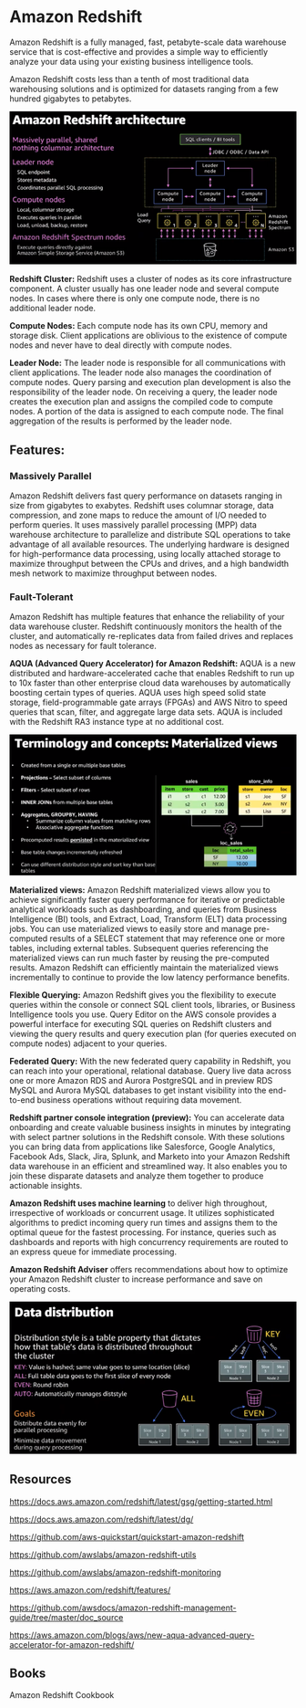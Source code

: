 # Amazon Redshift

Amazon Redshift is a fully managed, fast, petabyte-scale data warehouse service that is cost-effective and provides a simple way to efficiently analyze your data using your existing business intelligence tools.

Amazon Redshift costs less than a tenth of most traditional data warehousing solutions and is optimized for datasets ranging from a few hundred gigabytes to petabytes.

![Redshift Architecture](pics/RedshiftArchitecture.PNG)

**Redshift Cluster:** Redshift uses a cluster of nodes as its core infrastructure component. A cluster usually has one leader node and several compute nodes. In cases where there is only one compute node, there is no additional leader node.

 **Compute Nodes:** Each compute node has its own CPU, memory and storage disk. Client applications are oblivious to the existence of compute nodes and never have to deal directly with compute nodes.

**Leader Node:** The leader node is responsible for all communications with client applications. The leader node also manages the coordination of compute nodes. Query parsing and execution plan development is also the responsibility of the leader node. On receiving a query, the leader node creates the execution plan and assigns the compiled code to compute nodes. A portion of the data is assigned to each compute node. The final aggregation of the results is performed by the leader node.

 ## Features:
### Massively Parallel
Amazon Redshift delivers fast query performance on datasets ranging in size from gigabytes to exabytes. Redshift uses columnar storage, data compression, and zone maps to reduce the amount of I/O needed to perform queries. It uses massively parallel processing (MPP) data warehouse architecture to parallelize and distribute SQL operations to take advantage of all available resources. The underlying hardware is designed for high-performance data processing, using locally attached storage to maximize throughput between the CPUs and drives, and a high bandwidth mesh network to maximize throughput between nodes.

### Fault-Tolerant
Amazon Redshift has multiple features that enhance the reliability of your data warehouse cluster. Redshift continuously monitors the health of the cluster, and automatically re-replicates data from failed drives and replaces nodes as necessary for fault tolerance.


**AQUA (Advanced Query Accelerator) for Amazon Redshift:** AQUA is a new distributed and hardware-accelerated cache that enables Redshift to run up to 10x faster than other enterprise cloud data warehouses by automatically boosting certain types of queries. AQUA uses high speed solid state storage, field-programmable gate arrays (FPGAs) and AWS Nitro to speed queries that scan, filter, and aggregate large data sets. AQUA is included with the Redshift RA3 instance type at no additional cost.

![Materialized Views](pics/MaterializedViews.PNG)

**Materialized views:** Amazon Redshift materialized views allow you to achieve significantly faster query performance for iterative or predictable analytical workloads such as dashboarding, and queries from Business Intelligence (BI) tools, and Extract, Load, Transform (ELT) data processing jobs. You can use materialized views to easily store and manage pre-computed results of a SELECT statement that may reference one or more tables, including external tables. Subsequent queries referencing the materialized views can run much faster by reusing the pre-computed results. Amazon Redshift can efficiently maintain the materialized views incrementally to continue to provide the low latency performance benefits.


**Flexible Querying:** Amazon Redshift gives you the flexibility to execute queries within the console or connect SQL client tools, libraries, or Business Intelligence tools you use. Query Editor on the AWS console provides a powerful interface for executing SQL queries on Redshift clusters and viewing the query results and query execution plan (for queries executed on compute nodes) adjacent to your queries.

**Federated Query:** With the new federated query capability in Redshift, you can reach into your operational, relational database.
Query live data across one or more Amazon RDS and Aurora PostgreSQL and in preview RDS MySQL and Aurora MySQL databases to get instant visibility
into the end-to-end business operations without requiring data movement.

**Redshift partner console integration (preview):** You can accelerate data onboarding and create valuable business insights in minutes by integrating with select partner solutions in the Redshift console. With these solutions you can bring data from applications like Salesforce, Google Analytics, Facebook Ads, Slack, Jira, Splunk, and Marketo into your Amazon Redshift data warehouse in an efficient and streamlined way. It also enables you to join these disparate datasets and analyze them together to produce actionable insights.

**Amazon Redshift uses machine learning** to deliver high throughout, irrespective of workloads or concurrent usage. It utilizes sophisticated algorithms to predict incoming query run times and assigns them to the optimal queue for the fastest processing. For instance, queries such as dashboards and reports with high concurrency requirements are routed to an express queue for immediate processing.

**Amazon Redshift Adviser** offers recommendations about how to optimize your Amazon Redshift cluster to increase performance and save on operating costs.


![Redshift Data Distribution](pics/RedshiftDataDistribution.PNG)


## Resources


https://docs.aws.amazon.com/redshift/latest/gsg/getting-started.html

https://docs.aws.amazon.com/redshift/latest/dg/

https://github.com/aws-quickstart/quickstart-amazon-redshift

https://github.com/awslabs/amazon-redshift-utils

https://github.com/awslabs/amazon-redshift-monitoring

https://aws.amazon.com/redshift/features/

https://github.com/awsdocs/amazon-redshift-management-guide/tree/master/doc_source

https://aws.amazon.com/blogs/aws/new-aqua-advanced-query-accelerator-for-amazon-redshift/


## Books

Amazon Redshift Cookbook
